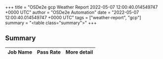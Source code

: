 +++
title = "OSDe2e gcp Weather Report 2022-05-07 12:00:40.014549747 +0000 UTC"
author = "OSDe2e Automation"
date = "2022-05-07 12:00:40.014549747 +0000 UTC"
tags = ["weather-report", "gcp"]
summary = "<table class=\"summary\"></table>"
+++
## Summary

| Job Name | Pass Rate | More detail |
|----------|-----------|-------------|




